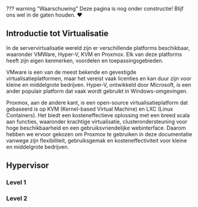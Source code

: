 ??? warning "Waarschuwing"
    Deze pagina is nog onder constructie! Blijf ons wel in de gaten houden. :heart:

## Introductie tot Virtualisatie

In de servervirtualisatie wereld zijn er verschillende platforms beschikbaar, waaronder VMWare, Hyper-V, KVM en Proxmox. Elk van deze platforms heeft zijn eigen kenmerken, voordelen en toepassingsgebieden.

VMware is een van de meest bekende en gevestigde virtualisatieplatformen, maar het vereist vaak licenties en kan duur zijn voor kleine en middelgrote bedrijven. Hyper-V, ontwikkeld door Microsoft, is een ander populair platform dat vaak wordt gebruikt in Windows-omgevingen.

Proxmox, aan de andere kant, is een open-source virtualisatieplatform dat gebaseerd is op KVM (Kernel-based Virtual Machine) en LXC (Linux Containers). Het biedt een kosteneffectieve oplossing met een breed scala aan functies, waaronder krachtige virtualisatie, clusterondersteuning voor hoge beschikbaarheid en een gebruiksvriendelijke webinterface. Daarom hebben we ervoor gekozen om Proxmox te gebruiken in deze documentatie vanwege zijn flexibiliteit, gebruiksgemak en kosteneffectiviteit voor kleine en middelgrote bedrijven.

## Hypervisor

### Level 1


### Level 2

